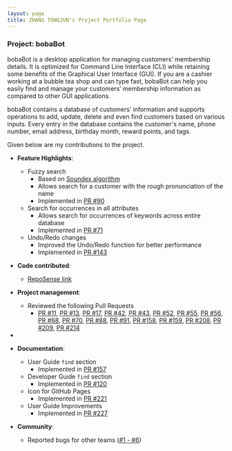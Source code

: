 ```yaml
---
layout: page
title: ZHANG TONGJUN's Project Portfolio Page
---
```


### Project: bobaBot

bobaBot is a desktop application for managing customers’ membership details.
It is optimized for Command Line Interface (CLI) while retaining some benefits of the Graphical User Interface (GUI).
If you are a cashier working at a bubble tea shop and can type fast,
bobaBot can help you easily find and manage your customers’ membership information as compared to other GUI applications.

bobaBot contains a database of customers’ information and supports operations to add,
update, delete and even find customers based on various inputs.
Every entry in the database contains the customer's name, phone number, email address,
birthday month, reward points, and tags.

Given below are my contributions to the project.

* **Feature Highlights**:
  * Fuzzy search
    * Based on [Soundex algorithm](https://en.wikipedia.org/wiki/Soundex)
    * Allows search for a customer with the rough pronunciation of the name
    * Implemented in [PR #90](https://github.com/AY2223S1-CS2103T-W09-1/tp/pull/90)
  * Search for occurrences in all attributes
    * Allows search for occurrences of keywords across entire database
    * Implemented in [PR #71](https://github.com/AY2223S1-CS2103T-W09-1/tp/pull/71)
  * Undo/Redo changes
    * Improved the Undo/Redo function for better performance
    * Implemented in [PR #143](https://github.com/AY2223S1-CS2103T-W09-1/tp/pull/143)

* **Code contributed**:
  * [RepoSense link](https://nus-cs2103-ay2223s1.github.io/tp-dashboard/?search=albertzhangtj&breakdown=true)

* **Project management**:
  * Reviewed the following Pull Requests
    * [PR #11](https://github.com/AY2223S1-CS2103T-W09-1/tp/pull/11), 
      [PR #13](https://github.com/AY2223S1-CS2103T-W09-1/tp/pull/13),
      [PR #17](https://github.com/AY2223S1-CS2103T-W09-1/tp/pull/17),
      [PR #42](https://github.com/AY2223S1-CS2103T-W09-1/tp/pull/42),
      [PR #43](https://github.com/AY2223S1-CS2103T-W09-1/tp/pull/43),
      [PR #52](https://github.com/AY2223S1-CS2103T-W09-1/tp/pull/52),
      [PR #55](https://github.com/AY2223S1-CS2103T-W09-1/tp/pull/55),
      [PR #56](https://github.com/AY2223S1-CS2103T-W09-1/tp/pull/56),
      [PR #68](https://github.com/AY2223S1-CS2103T-W09-1/tp/pull/68),
      [PR #70](https://github.com/AY2223S1-CS2103T-W09-1/tp/pull/70),
      [PR #88](https://github.com/AY2223S1-CS2103T-W09-1/tp/pull/88),
      [PR #91](https://github.com/AY2223S1-CS2103T-W09-1/tp/pull/91),
      [PR #158](https://github.com/AY2223S1-CS2103T-W09-1/tp/pull/158),
      [PR #159](https://github.com/AY2223S1-CS2103T-W09-1/tp/pull/159),
      [PR #208](https://github.com/AY2223S1-CS2103T-W09-1/tp/pull/208),
      [PR #209](https://github.com/AY2223S1-CS2103T-W09-1/tp/pull/209),
      [PR #214](https://github.com/AY2223S1-CS2103T-W09-1/tp/pull/214)
* 
* **Documentation**:
  * User Guide `find` section
    * Implemented in [PR #157](https://github.com/AY2223S1-CS2103T-W09-1/tp/pull/157)
  * Developer Guide `find` section
    * Implemented in [PR #120](https://github.com/AY2223S1-CS2103T-W09-1/tp/pull/120)
  * Icon for GitHub Pages
    * Implemented in [PR #221](https://github.com/AY2223S1-CS2103T-W09-1/tp/pull/221)
  * User Guide Improvements
    * Implemented in [PR #227](https://github.com/AY2223S1-CS2103T-W09-1/tp/pull/227)
* **Community**:
  * Reported bugs for other teams ([#1 - #6](https://github.com/albertZhangTJ/ped/issues))

